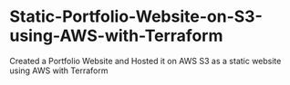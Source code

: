 # Static-Portfolio-Website-on-S3-using-AWS-with-Terraform
Created a Portfolio Website and Hosted it on AWS S3 as a static website using AWS with Terraform
